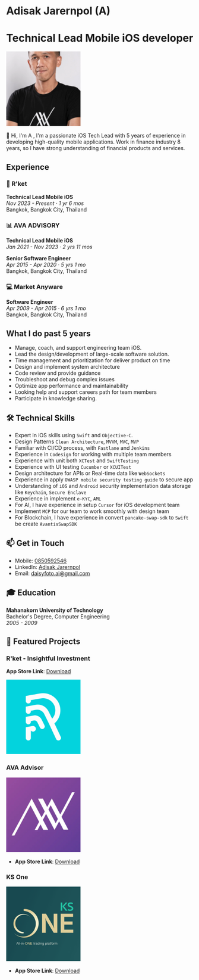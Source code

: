 # Adisak Jarernpol (A)
# Technical Lead Mobile iOS developer
<img src="sources/profile.png" width="200" alt="Adisak Jarernpol">

👋 Hi, I'm A , I'm a passionate iOS Tech Lead with 5 years of experience in developing high-quality mobile applications.
Work in finance industry 8 years, so I have strong understanding of financial products and services.

## Experience

### 🚀 R'ket
**Technical Lead Mobile iOS**  
*Nov 2023 - Present · 1 yr 6 mos*  
Bangkok, Bangkok City, Thailand 

### 📊 AVA ADVISORY
**Technical Lead Mobile iOS**  
*Jan 2021 - Nov 2023 · 2 yrs 11 mos*  

**Senior Software Engineer**  
*Apr 2015 - Apr 2020 · 5 yrs 1 mo*  
Bangkok, Bangkok City, Thailand 

### 💻 Market Anyware
**Software Engineer**  
*Apr 2009 - Apr 2015 · 6 yrs 1 mo*  
Bangkok, Bangkok City, Thailand 

## What I do past 5 years
- Manage, coach, and support engineering team iOS.
- Lead the design/development of large-scale software solution.
- Time management and prioritization for deliver product on time
- Design and implement system architecture
- Code review and provide guidance
- Troubleshoot and debug complex issues
- Optimize app performance and maintainability
- Looking help and support careers path for team members
- Participate in knowledge sharing.

## 🛠 Technical Skills
- Expert in iOS skills using `Swift` and `Objective-C`.
- Design Patterns `Clean Architecture`, `MVVM`, `MVC`, `MVP`
- Familiar with CI/CD process, with `Fastlane` and `Jenkins`
- Experience in `Codesign` for working with multiple team members
- Experience with unit both `XCTest` and `SwiftTesting`
- Experience with UI testing `Cucumber` or `XCUITest`
- Design architecture for APIs or Real-time data like `WebSockets`
- Experience in apply `OWASP mobile security testing guide` to secure app
- Understanding of `iOS` and `Android` security implementation data storage like `Keychain`, `Secure Enclave`
- Experience in implement `e-KYC`, `AML`
- For AI, I have experience in setup `Cursor` for iOS development team
- Implement `MCP` for our team to work smoothly with design team
- For Blockchain, I have experience in convert `pancake-swap-sdk` to `Swift` be create `AvantisSwapSDK`

## 📫 Get in Touch
- Mobile: [0850592546](tel:+66850592546)
- LinkedIn: [Adisak Jarernpol](https://www.linkedin.com/in/daisyfoto/)
- Email: daisyfoto.ai@gmail.com

## 🎓 Education
**Mahanakorn University of Technology**  
Bachelor's Degree, Computer Engineering  
*2005 - 2009*
  
## 📱 Featured Projects

### R'ket - Insightful Investment
**App Store Link**: [Download](https://apps.apple.com/th/app/rket-insightful-investment/id6445971302)

<img src="sources/rket.png" width="200">

### AVA Advisor
<img src="sources/ava.png" width="200">

- **App Store Link**: [Download](https://apps.apple.com/th/app/ava-advisor/id1204640737)

### KS One
<img src="sources/ksone.png" width="200">

- **App Store Link**: [Download](https://apps.apple.com/th/app/ks-one/id1605525381?l=th)
